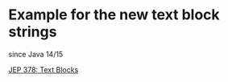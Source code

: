 # Example for the new text block strings

since Java 14/15

[JEP 378: Text Blocks]((https://openjdk.java.net/jeps/378))